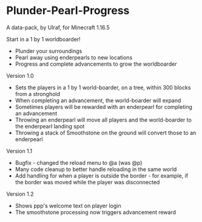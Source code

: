 # Plunder-Pearl-Progress
A data-pack, by Ulraf, for Minecraft 1.16.5

Start in a 1 by 1 worldboarder!
 - Plunder your surroundings
 - Pearl away using enderpearls to new locations
 - Progress and complete advancements to grow the worldboarder

Version 1.0

* Sets the players in a 1 by 1 world-boarder, on a tree, within 300 blocks from a stronghold
* When completing an advancement, the world-boarder will expand
* Sometimes players will be rewarded with an enderpearl for completing an advancement
* Throwing an enderpearl will move all players and the world-boarder to the enderpearl landing spot
* Throwing a stack of Smoothstone on the ground will convert those to an enderpearl

Version 1.1

* Bugfix - changed the reload menu to @a (was @p)
* Many code cleanup to better handle reloading in the same world
* Add handling for when a player is outside the border - for example, if the border was moved while the player was disconnected

Version 1.2

* Shows ppp's welcome text on player login
* The smoothstone processing now triggers advancement reward
